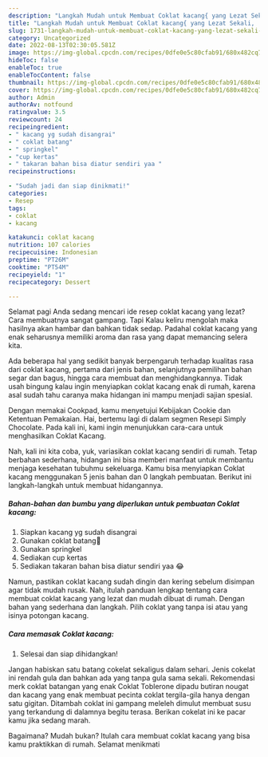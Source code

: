 ```yaml
---
description: "Langkah Mudah untuk Membuat Coklat kacang{ yang Lezat Sekali,  Menu Buat lebaran"
title: "Langkah Mudah untuk Membuat Coklat kacang{ yang Lezat Sekali,  Menu Buat lebaran"
slug: 1731-langkah-mudah-untuk-membuat-coklat-kacang-yang-lezat-sekali-menu-buat-lebaran
category: Uncategorized
date: 2022-08-13T02:30:05.581Z
image: https://img-global.cpcdn.com/recipes/0dfe0e5c80cfab91/680x482cq70/coklat-kacang-foto-resep-utama.jpg
hideToc: false
enableToc: true
enableTocContent: false
thumbnail: https://img-global.cpcdn.com/recipes/0dfe0e5c80cfab91/680x482cq70/coklat-kacang-foto-resep-utama.jpg
cover: https://img-global.cpcdn.com/recipes/0dfe0e5c80cfab91/680x482cq70/coklat-kacang-foto-resep-utama.jpg
author: Admin
authorAv: notfound
ratingvalue: 3.5
reviewcount: 24
recipeingredient:
- " kacang yg sudah disangrai"
- " coklat batang"
- " springkel"
- "cup kertas"
- " takaran bahan bisa diatur sendiri yaa "
recipeinstructions:

- "Sudah jadi dan siap dinikmati!"
categories:
- Resep
tags:
- coklat
- kacang

katakunci: coklat kacang 
nutrition: 107 calories
recipecuisine: Indonesian
preptime: "PT26M"
cooktime: "PT54M"
recipeyield: "1"
recipecategory: Dessert

---
```



Selamat pagi Anda sedang mencari ide resep coklat kacang yang lezat? Cara membuatnya sangat gampang. Tapi Kalau keliru mengolah maka hasilnya akan hambar dan bahkan tidak sedap. Padahal coklat kacang yang enak seharusnya memiliki aroma dan rasa yang dapat memancing selera kita.


Ada beberapa hal yang sedikit banyak berpengaruh terhadap kualitas rasa dari coklat kacang, pertama dari jenis bahan, selanjutnya pemilihan bahan segar dan bagus, hingga cara membuat dan menghidangkannya. Tidak usah bingung kalau ingin menyiapkan coklat kacang enak di rumah, karena asal sudah tahu caranya maka hidangan ini mampu menjadi sajian spesial.

Dengan memakai Cookpad, kamu menyetujui Kebijakan Cookie dan Ketentuan Pemakaian. Hai, bertemu lagi di dalam segmen Resepi Simply Chocolate. Pada kali ini, kami ingin menunjukkan cara-cara untuk menghasilkan Coklat Kacang.


Nah, kali ini kita coba, yuk, variasikan coklat kacang sendiri di rumah. Tetap berbahan sederhana, hidangan ini bisa memberi manfaat untuk membantu menjaga kesehatan tubuhmu sekeluarga. Kamu bisa menyiapkan Coklat kacang menggunakan 5 jenis bahan dan 0 langkah pembuatan. Berikut ini langkah-langkah untuk membuat hidangannya.

<!--inarticleads1-->

##### Bahan-bahan dan bumbu yang diperlukan untuk pembuatan Coklat kacang:

1. Siapkan  kacang yg sudah disangrai
1. Gunakan  coklat batang🍫
1. Gunakan  springkel
1. Sediakan cup kertas
1. Sediakan  takaran bahan bisa diatur sendiri yaa 😂


Namun, pastikan coklat kacang sudah dingin dan kering sebelum disimpan agar tidak mudah rusak. Nah, itulah panduan lengkap tentang cara membuat coklat kacang yang lezat dan mudah dibuat di rumah. Dengan bahan yang sederhana dan langkah. Pilih coklat yang tanpa isi atau yang isinya potongan kacang. 

<!--inarticleads2-->

##### Cara memasak Coklat kacang:


1. Selesai dan siap dihidangkan!

Jangan habiskan satu batang cokelat sekaligus dalam sehari. Jenis cokelat ini rendah gula dan bahkan ada yang tanpa gula sama sekali. Rekomendasi merk coklat batangan yang enak Coklat Toblerone dipadu butiran nougat dan kacang yang enak membuat pecinta coklat tergila-gila hanya dengan satu gigitan. Ditambah coklat ini gampang meleleh dimulut membuat susu yang terkandung di dalamnya begitu terasa. Berikan cokelat ini ke pacar kamu jika sedang marah. 

Bagaimana? Mudah bukan? Itulah cara membuat coklat kacang yang bisa kamu praktikkan di rumah. Selamat menikmati
